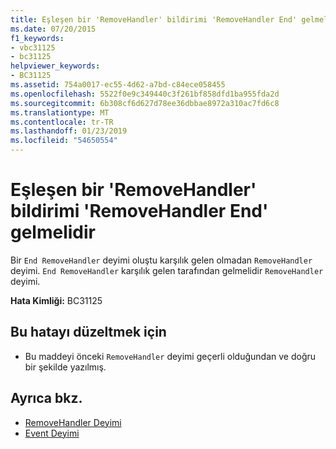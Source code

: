 ```yaml
---
title: Eşleşen bir 'RemoveHandler' bildirimi 'RemoveHandler End' gelmelidir
ms.date: 07/20/2015
f1_keywords:
- vbc31125
- bc31125
helpviewer_keywords:
- BC31125
ms.assetid: 754a0017-ec55-4d62-a7bd-c84ece058455
ms.openlocfilehash: 5522f0e9c349440c3f261bf858dfd1ba955fda2d
ms.sourcegitcommit: 6b308cf6d627d78ee36dbbae8972a310ac7fd6c8
ms.translationtype: MT
ms.contentlocale: tr-TR
ms.lasthandoff: 01/23/2019
ms.locfileid: "54650554"
---
```

# <a name="end-removehandler-must-be-preceded-by-a-matching-removehandler-declaration"></a>Eşleşen bir 'RemoveHandler' bildirimi 'RemoveHandler End' gelmelidir
Bir `End RemoveHandler` deyimi oluştu karşılık gelen olmadan `RemoveHandler` deyimi. `End RemoveHandler` karşılık gelen tarafından gelmelidir `RemoveHandler` deyimi.  
  
 **Hata Kimliği:** BC31125  
  
## <a name="to-correct-this-error"></a>Bu hatayı düzeltmek için  
  
-   Bu maddeyi önceki `RemoveHandler` deyimi geçerli olduğundan ve doğru bir şekilde yazılmış.  
  
## <a name="see-also"></a>Ayrıca bkz.
- [RemoveHandler Deyimi](../../visual-basic/language-reference/statements/removehandler-statement.md)
- [Event Deyimi](../../visual-basic/language-reference/statements/event-statement.md)
